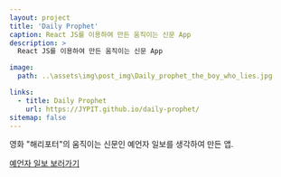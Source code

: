 ```yaml
---
layout: project
title: 'Daily Prophet'
caption: React JS를 이용하여 만든 움직이는 신문 App
description: >
  React JS를 이용하여 만든 움직이는 신문 App

image: 
  path: ..\assets\img\post_img\Daily_prophet_the_boy_who_lies.jpg

links:
  - title: Daily Prophet
    url: https://JYPIT.github.io/daily-prophet/
sitemap: false
---
```

영화 "해리포터"의 움직이는 신문인 예언자 일보를 생각하여 만든 앱.

<a href="https://jypit.github.io/daily-prophet/" target="_blank">예언자 일보 보러가기
